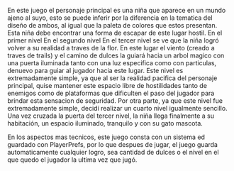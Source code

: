 En este juego el personaje principal es una niña que aparece en un mundo ajeno al suyo, esto se puede inferir por la diferencia en la tematica del diseño de ambos, al igual que la paleta de colores que estos presentan. Esta niña debe encontrar una forma de escapar de este lugar hostil.
En el primer nivel
En el segundo nivel
En el tercer nivel se ve que la niña logró volver a su realidad a traves de la flor. En este lugar el viento (creado a traves de trails) y el camino de dulces la guiará hacia un arbol magico con una puerta iluminada tanto con una luz especifica como con particulas, denuevo para guiar al jugador hacia este lugar. Este nivel es extremadamente simple, ya que al ser la realidad pacifica del personaje principal, quise mantener este espacio libre de hostilidades tanto de enemigos como de plataformas que dificulten el paso del jugador para brindar esta sensacion de seguridad.
Por otra parte, ya que este nivel fue extremadamente simple, decidí realizar un cuarto nivel igualmente sencillo. Una vez cruzada la puerta del tercer nivel, la niña llega finalmente a su habitación, un espacio iluminado, tranquilo y con su gato mascota.

En los aspectos mas tecnicos, este juego consta con un sistema ed guardado con PlayerPrefs, por lo que despues de jugar, el juego guarda automaticamente cualquier logro, sea cantidad de dulces o el nivel en el que quedo el jugador la ultima vez que jugó.
